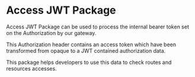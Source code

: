 # Access JWT Package

Access JWT Package can be used to process the internal bearer token set on the Authorization by our gateway.

This Authorization header contains an access token which have been transformed from opaque to a JWT contained authorization data.

This package helps developers to use this data to check routes and resources accesses.
